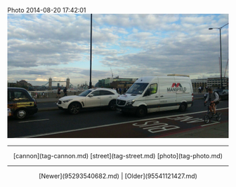 <!--
title: Photo 2014-08-20 17
date: 2020-06-28T14:38:48.462Z
tags: cannon, street, photo
-->

Photo 2014-08-20 17:42:01
![](95295040017-0.jpg)

<!--BOTTOM-POST-NAVIGATION-->
---

<center>[cannon](tag-cannon.md) [street](tag-street.md) [photo](tag-photo.md)</center>

---

<center>[Newer](95293540682.md) | [Older](95541121427.md)</center>